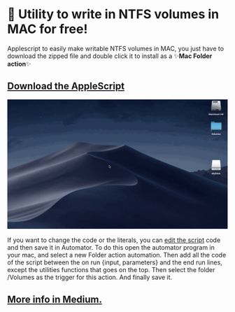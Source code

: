 # 🧙 Utility to write in NTFS volumes in MAC for free!
Applescript to easily make writable NTFS volumes in MAC, you just have to download the zipped file and double click it to install as a ✨**Mac Folder action**✨

## [Download the AppleScript](https://medium.com/r/?url=https%3A%2F%2Fgithub.com%2Farturogalan%2Fntfs-mac-automator%2Fraw%2Fmaster%2F%25F0%259F%25A7%2599NTFS%2520writable%2520utility.zip "Download the NTFS utility")

![NTFS utility](https://github.com/arturogalan/ntfs-mac-automator/blob/master/images/NTFSUtility1.gif)

If you want to change the code or the literals, you can [edit the script](https://github.com/arturogalan/ntfs-mac-automator/blob/master/src/NTFS_writable_utility_AppleScript.txt) code and then save it in Automator.
To do this open the automator program in your mac, and select a new Folder action automation. Then add all the code of the script between the on run {input, parameters} and the end run lines, except the utilities functions that goes on the top.
Then select the folder /Volumes as the trigger for this action. And finally save it.

## [More info in Medium.](https://medium.com/p/d2d4ab32b25e/edit, "Read the explanation of the script")
